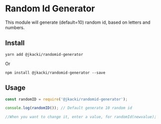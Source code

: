# Random Id Generator

This module will generate (default=10) random id, based on letters and numbers.

## Install

`yarn add @jkacki/randomid-generator`

Or

`npm install @jkacki/randomid-generator --save`

## Usage

```javascript
const randomID = require('@jkacki/randomid-generator');

console.log(randomID()); // Default generate 10 random id

//When you want to change it, enter a value, for randomId(newvalue);
```

